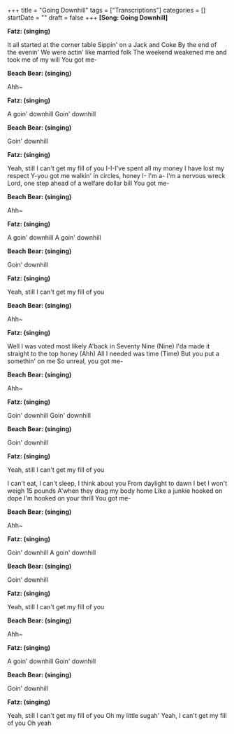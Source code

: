 +++
title = "Going Downhill"
tags = ["Transcriptions"]
categories = []
startDate = ""
draft = false
+++
**[Song: Going Downhill]**


**Fatz: (singing)**

It all started at the corner table
Sippin' on a Jack and Coke
By the end of the evenin'
We were actin' like married folk
The weekend weakened me and took me of my will
You got me-

**Beach Bear: (singing)**

Ahh~

**Fatz: (singing)**

A goin' downhill
Goin' downhill

**Beach Bear: (singing)**

Goin' downhill

**Fatz: (singing)**

Yeah, still I can't get my fill of you
I-I-I've spent all my money
I have lost my respect
Y-you got me walkin' in circles, honey
I- I'm a- I'm a nervous wreck
Lord, one step ahead of a welfare dollar bill
You got me-

**Beach Bear: (singing)**

Ahh~

**Fatz: (singing)**

A goin' downhill
A goin' downhill

**Beach Bear: (singing)**

Goin' downhill

**Fatz: (singing)**

Yeah, still I can't get my fill of you

**Beach Bear: (singing)**

Ahh~

**Fatz: (singing)**

Well I was voted most likely
A'back in Seventy Nine (Nine)
I'da made it straight to the top honey (Ahh)
All I needed was time (Time)
But you put a somethin' on me
So unreal, you got me-

**Beach Bear: (singing)**

Ahh~

**Fatz: (singing)**

Goin' downhill
Goin' downhill

**Beach Bear: (singing)**

Goin' downhill

**Fatz: (singing)**

Yeah, still I can't get my fill of you

I can't eat, I can't sleep, I think about you
From daylight to dawn
I bet I won't weigh 15 pounds
A'when they drag my body home
Like a junkie hooked on dope
I'm hooked on your thrill
You got me-

**Beach Bear: (singing)**

Ahh~

**Fatz: (singing)**

Goin' downhill
A goin' downhill

**Beach Bear: (singing)**

Goin' downhill

**Fatz: (singing)**

Yeah, still I can't get my fill of you

**Beach Bear: (singing)**

Ahh~

**Fatz: (singing)**

A goin' downhill
Goin' downhill

**Beach Bear: (singing)**

Goin' downhill

**Fatz: (singing)**

Yeah, still I can't get my fill of you
Oh my little sugah'
Yeah, I can't get my fill of you
Oh yeah
